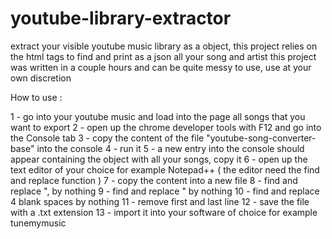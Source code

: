 # youtube-library-extractor
extract your visible youtube music library as a object, this project relies on the html tags to find and print as a json all your song and artist
this project was written in a couple hours and can be quite messy to use, use at your own discretion


How to use  :

1 - go into your youtube music and load into the page all songs that you want to export
2 - open up the chrome developer tools with F12 and go into the Console tab
3 - copy the content of the file "youtube-song-converter-base" into the console
4 - run it
5 - a new entry into the console should appear containing the object with all your songs, copy it
6 - open up the text editor of your choice for example Notepad++ ( the editor need the find and replace function )
7 - copy the content into a new file
8 - find and replace ", by nothing
9 - find and replace " by nothing
10 - find and replace 4 blank spaces by nothing
11 - remove first and last line
12 - save the file with a .txt extension
13 - import it into your software of choice for example tunemymusic


